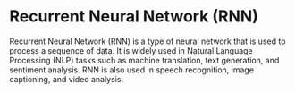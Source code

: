 # Recurrent Neural Network (RNN)
Recurrent Neural Network (RNN) is a type of neural network that is used to process a sequence of data. It is widely used in Natural Language Processing (NLP) tasks such as machine translation, text generation, and sentiment analysis. RNN is also used in speech recognition, image captioning, and video analysis.